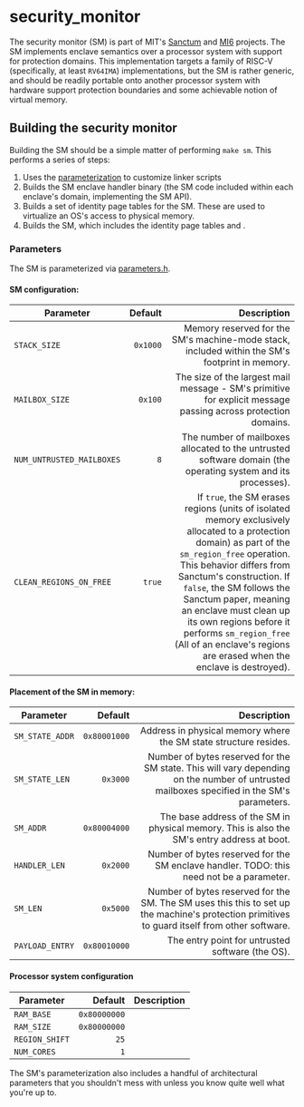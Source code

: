 # security_monitor

The security monitor (SM) is part of MIT's [Sanctum](https://eprint.iacr.org/2015/564) and [MI6](https://arxiv.org/abs/1812.09822) projects.
The SM implements enclave semantics over a processor system with support for protection domains.
This implementation targets a family of RISC-V (specifically, at least `RV64IMA`) implementations, but the SM is rather generic, and should be readily portable onto another processor system with hardware support protection boundaries and some achievable notion of virtual memory.

## Building the security monitor

Building the SM should be a simple matter of performing `make sm`.
This performs a series of steps:

1. Uses the [parameterization](#parameters) to customize linker scripts
2. Builds the SM enclave handler binary (the SM code included within each enclave's domain, implementing the SM API).
3. Builds a set of identity page tables for the SM. These are used to virtualize an OS's access to physical memory.
4. Builds the SM, which includes the identity page tables and .

### Parameters

The SM is parameterized via [parameters.h](src/parameters.h).

#### SM configuration:

| Parameter                 | Default  | Description  |
| ------------------------- | --------:| ------------:|
| `STACK_SIZE`              | `0x1000` | Memory reserved for the SM's machine-mode stack, included within the SM's footprint in memory. |
| `MAILBOX_SIZE`            | `0x100`  | The size of the largest mail message - SM's primitive for explicit message passing across protection domains. |
| `NUM_UNTRUSTED_MAILBOXES` | `8`      | The number of mailboxes allocated to the untrusted software domain (the operating system and its processes). |
| `CLEAN_REGIONS_ON_FREE`   | `true`   | If `true`, the SM erases regions (units of isolated memory exclusively allocated to a protection domain) as part of the `sm_region_free` operation. This behavior differs from Sanctum's construction. If `false`, the SM follows the Sanctum paper, meaning an enclave must clean up its own regions before it performs `sm_region_free` (All of an enclave's regions are erased when the enclave is destroyed). |

#### Placement of the SM in memory:

| Parameter       | Default      | Description  |
| --------------- | ------------:| ------------:|
| `SM_STATE_ADDR` | `0x80001000` | Address in physical memory where the SM state structure resides. |
| `SM_STATE_LEN`  | `0x3000`     | Number of bytes reserved for the SM state. This will vary depending on the number of untrusted mailboxes specified in the SM's parameters. |
| `SM_ADDR`       | `0x80004000` | The base address of the SM in physical memory. This is also the SM's entry address at boot. |
| `HANDLER_LEN`   | `0x2000`     | Number of bytes reserved for the SM enclave handler. TODO: this need not be a parameter. |
| `SM_LEN`        | `0x5000`     | Number of bytes reserved for the SM. The SM uses this this to set up the machine's protection primitives to guard itself from other software. |
| `PAYLOAD_ENTRY` | `0x80010000` | The entry point for untrusted software (the OS). |

#### Processor system configuration

| Parameter      | Default      | Description  |
| -------------- | ------------:| ------------:|
| `RAM_BASE`     | `0x80000000` |
| `RAM_SIZE`     | `0x80000000` |
| `REGION_SHIFT` | `25`         |
| `NUM_CORES`    | `1`          |

The SM's parameterization also includes a handful of architectural parameters that you shouldn't mess with unless you know quite well what you're up to.
